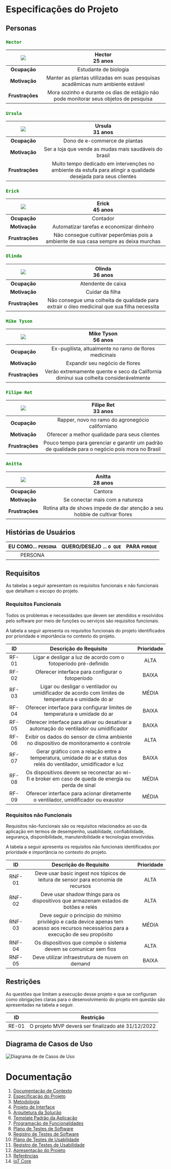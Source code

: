 
# Especificações do Projeto

## Personas

### <span style="color:Green">**`Hector`**

|<img src="https://media.istockphoto.com/id/1347993286/photo/portrait-of-confident-young-professional-smiling-at-camera.jpg?b=1&s=170667a&w=0&k=20&c=bsCkI89m8rxHlsfKwnB1D1Inb2o51bjWMr-WW5xFi5s=">|**Hector** <br> 25 anos   |
|:---------------------------------------:|:-------------------------------:|
|**Ocupação** | Estudante de biologia
|**Motivação** | Manter as plantas utilizadas em suas pesquisas acadêmicas num ambiente estável 
|**Frustrações** | Mora sozinho e durante os dias de estágio não pode monitorar seus objetos de pesquisa|

### <span style="color:Green">**`Ursula`**

|<img src="https://images.pexels.com/photos/1239291/pexels-photo-1239291.jpeg?auto=compress&cs=tinysrgb&dpr=1&w=500">|**Ursula** <br> 31 anos   |
|:---------------------------------------:|:-------------------------------:|
|**Ocupação** | Dono de e-commerce de plantas
|**Motivação** | Ser a loja que vende as mudas mais saudáveis do brasil
|**Frustrações** | Muito tempo dedicado em intervenções no ambiente da estufa para atingir a qualidade desejada para seus clientes|

### <span style="color:Green">**`Erick`**

|<img src="https://media.istockphoto.com/id/1354077790/photo/man-working-at-home.jpg?b=1&s=170667a&w=0&k=20&c=OiE7jaLstvprIONAfwPjJFW3hDTPetHceX3JVGnr1T4=">|**Erick** <br> 45 anos   |
|:---------------------------------------:|:-------------------------------:|
|**Ocupação** | Contador
|**Motivação** | Automatizar tarefas e economizar dinheiro
|**Frustrações** | Não consegue cultivar peperômias pois a ambiente de sua casa sempre as deixa murchas|

### <span style="color:Green">**`Olinda`**

|<img src="https://media.istockphoto.com/id/1325192299/photo/young-woman-practicing-breathing-yoga.jpg?b=1&s=170667a&w=0&k=20&c=oIMzRRCroyKae1Gu4iG5bBtxgsiF0vZOktXWvmlP35c=">|**Olinda** <br> 36 anos   |
|:---------------------------------------:|:-------------------------------:|
|**Ocupação** | Atendente de caixa
|**Motivação** | Cuidar da filha 
|**Frustrações** | Não consegue uma colheita de qualidade para extrair o óleo medicinal que sua filha necessita |

### <span style="color:Green">**`Mike Tyson`**

|<img src="https://istoe.com.br/wp-content/uploads/2022/07/mike-tyson.jpg">|**Mike Tyson** <br> 56 anos   |
|:---------------------------------------:|:-------------------------------:|
|**Ocupação** | Ex-pugilista, altualmente no ramo de flores medicinais
|**Motivação** | Expandir seu negócio de flores
|**Frustrações** | Verão extremamente quente e seco da California diminui sua colheita considerávelmente |

### <span style="color:Green">**`Filipe Ret`**

|<img src="https://encrypted-tbn0.gstatic.com/images?q=tbn:ANd9GcTLNWVbrIyscg-ijbfWZiwHlvln0gBt6l-s--Zo4834dkG2_WSpWtxA-enF5PXGlI9KVJU&usqp=CAU">|**Filipe Ret** <br> 33 anos   |
|:--------------------------:|:-------------:|
|**Ocupação** | Rapper, novo no ramo do agronegócio californiano
|**Motivação** | Oferecer a melhor qualidade para seus clientes
|**Frustrações** | Pouco tempo para gerenciar e garantir um padrão de qualidade para o negócio pois mora no Brasil |

### <span style="color:Green">**`Anitta`**

|<img src="https://encrypted-tbn0.gstatic.com/images?q=tbn:ANd9GcTsCTAce31_ExqcVtv1Z6EcYO7etIz68aLfKg&usqp=CAU">|**Anitta** <br> 28 anos   |
|:--------------------------:|:-------------:|
|**Ocupação** | Cantora
|**Motivação** | Se conectar mais com a natureza 
|**Frustrações** | Rotina alta de shows impede de dar atenção a seu hobbie de cultivar flores |

## Histórias de Usuários

| EU COMO... `PERSONA`| QUERO/DESEJO ... `O QUE` |PARA `PORQUE`|
|:---------:|:------------:|:---------------:|
| PERSONA |	 |	 |

## Requisitos

As tabelas a seguir apresentam os requisitos funcionais e não funcionais que detalham o escopo do projeto.

### Requisitos Funcionais

Todos os problemas e necessidades que devem ser atendidos e resolvidos pelo software por meio de funções ou serviços são requisitos funcionais. 

A tabela a seguir apresenta os requisitos funcionais do projeto identificados por prioridade e importância no contexto do projeto.

|ID   |Descrição do Requisito| Prioridade |
|:---:|:--------------------:|:----------:|
|RF-01|Ligar e desligar a luz de acordo com o fotoperíodo pré-definido|ALTA|
|RF-02|Oferecer interface para configurar o fotoperíodo|BAIXA|
|RF-03|Ligar ou desligar o ventilador ou umidificador de acordo com limites de temperatura e umidade do ar|MÉDIA|
|RF-04|Oferecer interface para configurar limites de temperatura e umidade do ar|BAIXA|
|RF-05|Oferecer interface para ativar ou desativar a automação do ventilador ou umidificador|BAIXA|
|RF-06|Exibir os dados do sensor de clima ambiente no dispositivo de monitoramento e controle|ALTA|
|RF-07|Gerar gráfico com a relação entre a temperatura, umidade do ar e status dos relés do ventilador, umidificador e luz|BAIXA|
|RF-08|Os dispositivos devem se reconectar ao wi-fi e broker em caso de queda de energia ou perda de sinal|MÉDIA|
|RF-09|Oferecer interface para acionar diretamente o ventilador, umidificador ou exaustor|MÉDIA|



### Requisitos não Funcionais

Requisitos não-funcionais são os requisitos relacionados ao uso da aplicação em termos de desempenho, usabilidade, confiabilidade, segurança, disponibilidade, manutenibilidade e tecnologias envolvidas. 

A tabela a seguir apresenta os requisitos não funcionais identificados por prioridade e importância no contexto do projeto.

|ID  | Descrição do Requisito  |Prioridade |
|:--:|:-----------------------:|:--:|
|RNF-01|Deve usar basic ingest nos tópicos de leitura de sensor para economia de recursos|ALTA|
|RNF-02|Deve usar shadow things para os dispositivos que armazenam estados de botões e relés|ALTA|
|RNF-03|Deve seguir o princípio do mínimo privilégio e cada device apenas tem acesso aos recursos necessários para a execução de seu propósito|MÉDIA|
|RNF-04|Os dispositivos que compõe o sistema devem se comunicar sem fios|ALTA|
|RNF-05|Deve utilizar infraestrutura de nuvem on demand|BAIXA|


## Restrições

As questões que limitam a execução desse projeto e que se configuram como obrigações claras para o desenvolvimento do projeto em questão são apresentadas na tabela a seguir.

|ID| Restrição                                             |
|--|-------------------------------------------------------|
|RE-01|	O projeto MVP deverá ser finalizado até 31/12/2022|

## Diagrama de Casos de Uso

![Diagrama de de Casos de Uso](img/img.png)

# Documentação

<ol>
<li><a href="01-documentacao-de-contexto.md"> Documentação de Contexto</a></li>
<li><a href="02-especificacao-do-projeto.md"> Especificação do Projeto</a></li>
<li><a href="03-metodologia.md"> Metodologia</a></li>
<li><a href="04-projeto-de-interface.md"> Projeto de Interface</a></li>
<li><a href="05-arquitetura-da-solucao.md"> Arquitetura da Solução</a></li>
<li><a href="06-template-padrao-da-aplicacao.md"> Template Padrão da Aplicação</a></li>
<li><a href="07-programacao-de-funcionalidades.md"> Programação de Funcionalidades</a></li>
<li><a href="08-plano-de-testes-de-software.md"> Plano de Testes de Software</a></li>
<li><a href="09-registro-de-testes-de-software.md"> Registro de Testes de Software</a></li>
<li><a href="10-plano-de-testes-de-usabilidade.md"> Plano de Testes de Usabilidade</a></li>
<li><a href="11-registro-de-testes-de-usabilidade.md"> Registro de Testes de Usabilidade</a></li>
<li><a href="12-apresentacao-do-projeto.md"> Apresentação do Projeto</a></li>
<li><a href="13-referencias.md"> Referências</a></li>
<li><a href="iot-core.md">IoT Core</a></li>
</ol>